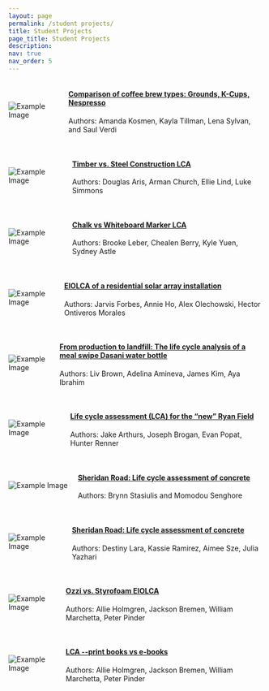 ```yaml
---
layout: page
permalink: /student projects/
title: Student Projects
page_title: Student Projects
description:
nav: true
nav_order: 5
---
```


<div style="display: flex; align-items: center;">
  <img src="{{ site.baseurl }}/assets/img/materials/Coffee.png" alt="Example Image" style="margin-right: 20px; max-width: 250px;"/>
  <div>
    <h4><a href="{{ site.baseurl }}/projects-coffee-maker">Comparison of coffee brew types: Grounds, K-Cups, Nespresso</a> </h4>
    <p>Authors: Amanda Kosmen, Kayla Tillman, Lena Sylvan, and Saul Verdi </p>
  </div>
</div>

<br>

<div style="display: flex; align-items: center;">
  <img src="{{ site.baseurl }}/assets/img/materials/Steel.png" alt="Example Image" style="margin-right: 20px; max-width: 250px;"/>
  <div>
    <h4><a href="{{ site.baseurl }}/projects-timber-steel">Timber vs. Steel Construction LCA</a> </h4>
    <p>Authors: Douglas Aris, Arman Church, Ellie Lind, Luke Simmons </p>
  </div>
</div>

<br>

<div style="display: flex; align-items: center;">
  <img src="{{ site.baseurl }}/assets/img/materials/Marker.png" alt="Example Image" style="margin-right: 20px; max-width: 250px;"/>
  <div>
    <h4><a href="{{ site.baseurl }}/projects-chalk-marker">Chalk vs Whiteboard Marker LCA</a> </h4>
    <p>Authors:  Brooke Leber, Chealen Berry, Kyle Yuen, Sydney Astle</p>
  </div>
</div>

<br>

<div style="display: flex; align-items: center;">
  <img src="{{ site.baseurl }}/assets/img/materials/Solar Array.png" alt="Example Image" style="margin-right: 20px; max-width: 250px;"/>
  <div>
    <h4><a href="{{ site.baseurl }}/projects-solar">EIOLCA of a residential solar array installation</a> </h4>
    <p>Authors:  Jarvis Forbes, Annie Ho, Alex Olechowski, Hector Ontiveros Morales</p>
  </div>
</div>

<br>

<div style="display: flex; align-items: center;">
  <img src="{{ site.baseurl }}/assets/img/materials/Bottle Water .png" alt="Example Image" style="margin-right: 20px; max-width: 250px;"/>
  <div>
    <h4><a href="{{ site.baseurl }}/projects-water-bottle">From production to landfill:  The life cycle analysis of a meal swipe Dasani water bottle</a> </h4>
    <p>Authors:  Liv Brown, Adelina Amineva, James Kim, Aya Ibrahim</p>
  </div>
</div>

<br>

<div style="display: flex; align-items: center;">
  <img src="{{ site.baseurl }}/assets/img/materials/Ryan.png" alt="Example Image" style="margin-right: 20px; max-width: 250px;"/>
  <div>
    <h4><a href="{{ site.baseurl }}/projects-Ryan">Life cycle assessment (LCA) for the “new” Ryan Field</a> </h4>
    <p>Authors:  Jake Arthurs, Joseph Brogan, Evan Popat, Hunter Renner</p>
  </div>
</div>

<br>

<div style="display: flex; align-items: center;">
  <img src="{{ site.baseurl }}/assets/img/materials/concrete (Sheridan Road).png" alt="Example Image" style="margin-right: 20px; max-width: 250px;"/>
  <div>
    <h4><a href="{{ site.baseurl }}/projects-concrete-road">Sheridan Road: Life cycle assessment of concrete</a> </h4>
    <p>Authors: Brynn Stasiulis and Momodou Senghore</p>
  </div>
</div>

<br>

<div style="display: flex; align-items: center;">
  <img src="{{ site.baseurl }}/assets/img/materials/Canoe .png" alt="Example Image" style="margin-right: 20px; max-width: 250px;"/>
  <div>
    <h4><a href="{{ site.baseurl }}/projects-canoe">Sheridan Road: Life cycle assessment of concrete</a> </h4>
    <p>Authors:  Destiny Lara, Kassie Ramirez, Aimee Sze, Julia Yazhari</p>
  </div>
</div>

<br>

<div style="display: flex; align-items: center;">
  <img src="{{ site.baseurl }}/assets/img/materials/ozzi.png" alt="Example Image" style="margin-right: 20px; max-width: 250px;"/>
  <div>
    <h4><a href="{{ site.baseurl }}/projects-ozzi">Ozzi vs. Styrofoam EIOLCA</a> </h4>
    <p>Authors:  Allie Holmgren, Jackson Bremen, William Marchetta, Peter Pinder</p>
  </div>
</div>

<br>

<div style="display: flex; align-items: center;">
  <img src="{{ site.baseurl }}/assets/img/materials/Book.png" alt="Example Image" style="margin-right: 20px; max-width: 250px;"/>
  <div>
    <h4><a href="{{ site.baseurl }}/projects-books">LCA --print books vs e-books</a> </h4>
    <p>Authors:  Allie Holmgren, Jackson Bremen, William Marchetta, Peter Pinder</p>
  </div>
</div>
